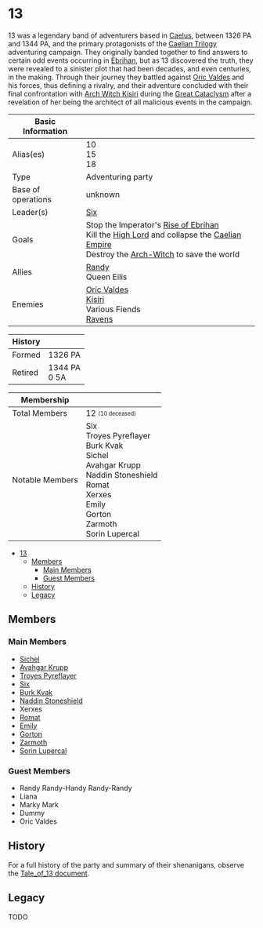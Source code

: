# 13

13 was a legendary band of adventurers based in [Caelus](../../Locations/Land/caelus.md), between 1326 PA and 1344 PA, and the primary protagonists of the [Caelian Trilogy](../../Campaigns/caelian_trilogy.md) adventuring campaign. They originally banded together to find answers to certain odd events occurring in [Ebrihan](../../Locations/Land/caelus.md#ebrihan), but as 13 discovered the truth, they were revealed to a sinister plot that had been decades, and even centuries, in the making. Through their journey they battled against [Oric Valdes](../oric_valdes.md) and his forces, thus defining a rivalry, and their adventure concluded with their final confrontation with [Arch Witch Kisiri](../kisiri.md) during the [Great Cataclysm](../../Events/great_cataclysm.md) after a revelation of her being the architect of all malicious events in the campaign.

| Basic Information | |
| - | - |
| Alias(es) | 10<br>15<br>18<br> |
| Type | Adventuring party |
| Base of operations | unknown |
| Leader(s) | [Six](six.md) |
| Goals | Stop the Imperator's [Rise of Ebrihan](../../Events/rise_of_ebrihan.md)<br>Kill the [High Lord](../oric_valdes.md#high-lord-valdes) and collapse the [Caelian Empire](../../Factions/Nations/caelian_empire.md)<br>Destroy the [Arch-Witch](../kisiri.md) to save the world |
| Allies | [Randy](../randy_randy.md)<br>Queen Eilis |
| Enemies | [Oric Valdes](../oric_valdes.md)<br>[Kisiri](../kisiri.md)<br>Various Fiends<br>[Ravens](../../Factions/Organizations/ravens.md) |

| History | |
| - | - |
| Formed | 1326 PA |
| Retired | 1344 PA<br>0 5A|

| Membership | |
| - | - |
| Total Members | 12 <sub><sup>(10 deceased)</sup></sub> |
| Notable Members | Six<br>Troyes Pyreflayer<br>Burk Kvak<br>Sichel<br>Avahgar Krupp<br>Naddin Stoneshield<br>Romat<br>Xerxes<br>Emily<br>Gorton<br>Zarmoth<br>Sorin Lupercal |

- [13](#13)
  - [Members](#members)
    - [Main Members](#main-members)
    - [Guest Members](#guest-members)
  - [History](#history)
  - [Legacy](#legacy)

## Members

### Main Members

- [Sichel](sichel.md)
- [Avahgar Krupp](avahgar.md)
- [Troyes Pyreflayer](troyes.md)
- [Six](six.md)
- [Burk Kvak](burk.md)
- [Naddin Stoneshield](naddin.md)
- Xerxes
- [Romat](romat.md)
- [Emily](emily.md)
- [Gorton](gorton.md)
- [Zarmoth](zarmoth.md)
- [Sorin Lupercal](sorin.md)

### Guest Members

- Randy Randy-Handy Randy-Randy
- Liana
- Marky Mark
- Dummy
- Oric Valdes

## History

For a full history of the party and summary of their shenanigans, observe the [Tale_of_13 document](https://docs.google.com/document/d/1UKev15RMKD2FOHru0N2fvJLgSTLyvpXd/).

## Legacy

TODO
